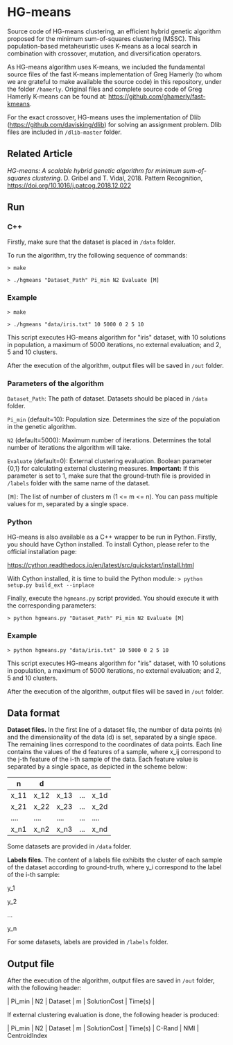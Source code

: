 # HG-means

Source code of HG-means clustering, an efficient hybrid genetic algorithm proposed for the minimum sum-of-squares clustering (MSSC). This population-based metaheuristic uses K-means as a local search in combination with crossover, mutation, and diversification operators.

As HG-means algorithm uses K-means, we included the fundamental source files of the fast K-means implementation of Greg Hamerly (to whom we are grateful to make available the source code) in this repository, under the folder `/hamerly`. Original files and complete source code of Greg Hamerly K-means can be found at: https://github.com/ghamerly/fast-kmeans.

For the exact crossover, HG-means uses the implementation of Dlib (https://github.com/davisking/dlib) for solving an assignment problem. Dlib files are included in `/dlib-master` folder.

## Related Article

*HG-means: A scalable hybrid genetic algorithm for minimum sum-of-squares clustering*. D. Gribel and T. Vidal, 2018. Pattern Recognition, https://doi.org/10.1016/j.patcog.2018.12.022

## Run

### C++

Firstly, make sure that the dataset is placed in `/data` folder.

To run the algorithm, try the following sequence of commands:

`> make`

`> ./hgmeans "Dataset_Path" Pi_min N2 Evaluate [M]`

### Example

`> make`

`> ./hgmeans "data/iris.txt" 10 5000 0 2 5 10`

This script executes HG-means algorithm for "iris" dataset, with 10 solutions in population, a maximum of 5000 iterations, no external evaluation; and 2, 5 and 10 clusters.

After the execution of the algorithm, output files will be saved in `/out` folder.

### Parameters of the algorithm

`Dataset_Path`: The path of dataset. Datasets should be placed in `/data` folder.

`Pi_min` (default=10): Population size. Determines the size of the population in the genetic algorithm.

`N2` (default=5000): Maximum number of iterations. Determines the total number of iterations the algorithm will take.

`Evaluate` (default=0): External clustering evaluation. Boolean parameter {0,1} for calculating external clustering measures. **Important:** If this parameter is set to 1, make sure that the ground-truth file is provided in `/labels` folder with the same name of the dataset.

`[M]`: The list of number of clusters m (1 <= m <= n). You can pass multiple values for m, separated by a single space.

### Python

HG-means is also available as a C++ wrapper to be run in Python. Firstly, you should have Cython installed. To install Cython, please refer to the official installation page:

https://cython.readthedocs.io/en/latest/src/quickstart/install.html

With Cython installed, it is time to build the Python module:
`> python setup.py build_ext --inplace`

Finally, execute the `hgmeans.py` script provided. You should execute it with the corresponding parameters:

`> python hgmeans.py "Dataset_Path" Pi_min N2 Evaluate [M]`

### Example

`> python hgmeans.py "data/iris.txt" 10 5000 0 2 5 10`

This script executes HG-means algorithm for "iris" dataset, with 10 solutions in population, a maximum of 5000 iterations, no external evaluation; and 2, 5 and 10 clusters.

After the execution of the algorithm, output files will be saved in `/out` folder.

## Data format

**Dataset files.** In the first line of a dataset file, the number of data points (n) and the dimensionality of the data (d) is set, separated by a single space. The remaining lines correspond to the coordinates of data points. Each line contains the values of the d features of a sample, where x_ij correspond to the j-th feature of the i-th sample of the data. Each feature value is separated by a single space, as depicted in the scheme below:

|  n   |   d  |      |     |      |
|------|------|------|-----|------|
| x_11 | x_12 | x_13 | ... | x_1d |
| x_21 | x_22 | x_23 | ... | x_2d |
| .... | .... | .... | ... | .... |
| x_n1 | x_n2 | x_n3 | ... | x_nd |

Some datasets are provided in `/data` folder.

**Labels files.** The content of a labels file exhibits the cluster of each sample of the dataset according to ground-truth, where y_i correspond to the label of the i-th sample:

y_1

y_2

...

y_n

For some datasets, labels are provided in `/labels` folder.

## Output file

After the execution of the algorithm, output files are saved in `/out` folder, with the following header:

| Pi_min | N2 | Dataset | m | SolutionCost | Time(s) |

If external clustering evaluation is done, the following header is produced:

| Pi_min | N2 | Dataset | m | SolutionCost | Time(s) | C-Rand | NMI | CentroidIndex